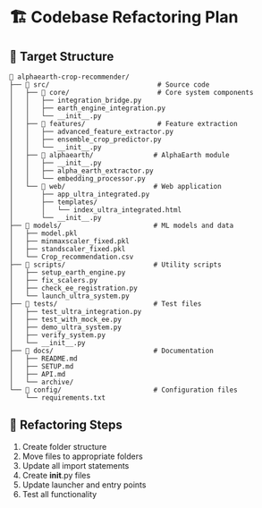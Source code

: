 # 🏗️ Codebase Refactoring Plan

## 🎯 Target Structure

```
📁 alphaearth-crop-recommender/
├── 📁 src/                           # Source code
│   ├── 📁 core/                      # Core system components
│   │   ├── integration_bridge.py
│   │   ├── earth_engine_integration.py
│   │   └── __init__.py
│   ├── 📁 features/                  # Feature extraction
│   │   ├── advanced_feature_extractor.py
│   │   ├── ensemble_crop_predictor.py
│   │   └── __init__.py
│   ├── 📁 alphaearth/               # AlphaEarth module
│   │   ├── __init__.py
│   │   ├── alpha_earth_extractor.py
│   │   └── embedding_processor.py
│   └── 📁 web/                      # Web application
│       ├── app_ultra_integrated.py
│       ├── templates/
│       │   └── index_ultra_integrated.html
│       └── __init__.py
├── 📁 models/                       # ML models and data
│   ├── model.pkl
│   ├── minmaxscaler_fixed.pkl
│   ├── standscaler_fixed.pkl
│   └── Crop_recommendation.csv
├── 📁 scripts/                      # Utility scripts
│   ├── setup_earth_engine.py
│   ├── fix_scalers.py
│   ├── check_ee_registration.py
│   └── launch_ultra_system.py
├── 📁 tests/                        # Test files
│   ├── test_ultra_integration.py
│   ├── test_with_mock_ee.py
│   ├── demo_ultra_system.py
│   ├── verify_system.py
│   └── __init__.py
├── 📁 docs/                         # Documentation
│   ├── README.md
│   ├── SETUP.md
│   ├── API.md
│   └── archive/
└── 📁 config/                       # Configuration files
    └── requirements.txt
```

## 🔄 Refactoring Steps

1. Create folder structure
2. Move files to appropriate folders
3. Update all import statements
4. Create __init__.py files
5. Update launcher and entry points
6. Test all functionality